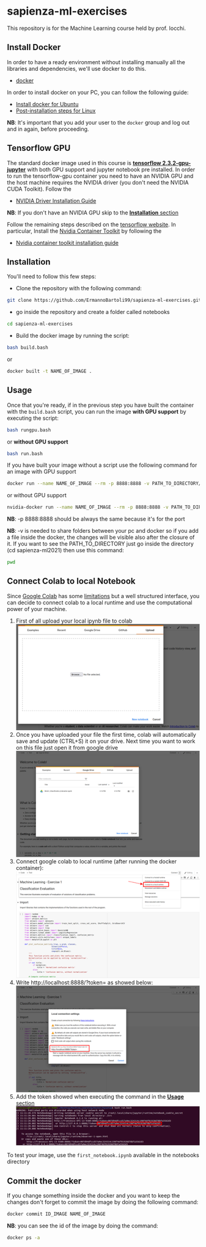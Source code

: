 # sapienza-ml-exercises
This repository is for the Machine Learning course held by prof. Iocchi. 
## Install Docker

In order to have a ready environment without installing manually all the libraries and dependencies, we'll use docker to do this.

- [docker](http://www.docker.com)

In order to install docker on your PC, you can follow the following guide:

- [Install docker for Ubuntu](https://docs.docker.com/engine/install/ubuntu/)
- [Post-installation steps for Linux](https://docs.docker.com/install/linux/linux-postinstall/)

**NB**: It's important that you add your user to the `docker` group and log out and in again, before proceeding.

## Tensorflow GPU 
The standard docker image used in this course is [**tensorflow 2.3.2-gpu-jupyter**](https://hub.docker.com/layers/tensorflow/tensorflow/2.3.2-gpu-jupyter/images/sha256-9978ac424e00e3461accff7c1cf97484e61cca23820941c20335e0b5d4499a02?context=explore) with both GPU support and jupyter notebook pre installed. 
In order to run the tensorflow-gpu container you need to have an NVIDIA GPU and the host machine requires the NVIDIA driver (you don't need the NVIDIA CUDA Toolkit). Follow the 
- [NVIDIA Driver Installation Guide](https://docs.nvidia.com/datacenter/tesla/tesla-installation-notes/index.html)


**NB**: If you  don't have an NVIDIA GPU skip to the [**Installation** section](#Installation)

Follow the remaining steps described on the [tensorflow website](https://www.tensorflow.org/install/docker#gpu_support). 
In particular, Install the [Nvidia Container Toolkit](https://github.com/NVIDIA/nvidia-docker/tree/master) by following the 
- [Nvidia container toolkit installation guide](https://docs.nvidia.com/datacenter/cloud-native/container-toolkit/install-guide.html#setting-up-nvidia-container-toolkit)


## Installation

You'll need to follow this few steps:

- Clone the repository with the following command:

```bash
git clone https://github.com/ErmannoBartoli99/sapienza-ml-exercises.git
```
- go inside the repository and create a folder called notebooks

```bash
cd sapienza-ml-exercises
```

- Build the docker image by running the script:
```bash
bash build.bash
```
or 
```bash
docker built -t NAME_OF_IMAGE .
```



## Usage
Once that you're ready, if in the previous step you have built the container with the `build.bash` script, you can run the image **with GPU support** by executing the script:
```bash
bash rungpu.bash
```
or **without GPU support**
```bash
bash run.bash
```
If you have built your image without a script use the following command for an image with GPU support
```bash
docker run --name NAME_OF_IMAGE --rm -p 8888:8888 -v PATH_TO_DIRECTORY/:/src/ NAME_OF_IMAGE
```
or without GPU support
```bash
nvidia-docker run --name NAME_OF_IMAGE --rm -p 8888:8888 -v PATH_TO_DIRECTORY/:/src/ NAME_OF_IMAGE
```
**NB**: -p 8888:8888 should be always the same because it's for the port

**NB**: -v is needed to share folders between your pc and docker so if you add a file inside the docker, the changes will be visible also after the closure of it.
If you want to see the PATH_TO_DIRECTORY just go inside the directory (cd sapienza-ml2021) then use this command:

```bash
pwd
```

## Connect Colab to local Notebook
Since [Google Colab](https://colab.research.google.com/) has some [limitations](https://research.google.com/colaboratory/faq.html#limitations-and-restrictions) but a well structured interface, you can decide to connect colab to a local runtime and use the computational power of your machine.
1. First of all upload your local ipynb file to colab
![upload file on colab](/images/colab_upload.png)
2. Once you have uploaded your file the first time, colab will automatically save and update (CTRL+S) it on your drive. Next time you want to work on this file just open it from google drive
![open from google drive](/images/google_drive.png)
3. Connect google colab to local runtime (after running the docker container):
![local runtime](/images/local_runtime.png)
4. Write http://localhost:8888/?token= as  showed below:
![connection](/images/localhost.png)
5. Add the token showed when executing the command in the [**Usage** section](#Usage)
![token](/images/get_token.png)

To test your image, use the `first_notebook.ipynb` available in the notebooks directory

## Commit the docker
If you change something inside the docker and you want to keep the changes don't forget to commit the image by doing the following command:
```bash
docker commit ID_IMAGE NAME_OF_IMAGE
```
**NB**: you can see the id of the image by doing the command:
```bash
docker ps -a
```


